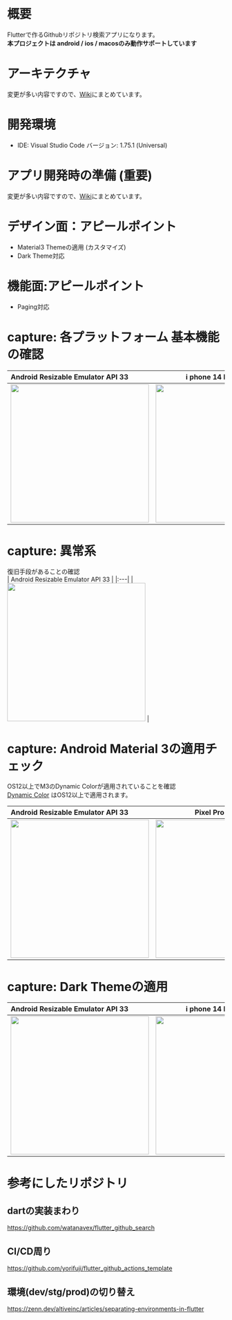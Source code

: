 # 概要

Flutterで作るGithubリポジトリ検索アプリになります。<br>
<strong>本プロジェクトは android / ios / macosのみ動作サポートしています</strong><br>

# アーキテクチャ
変更が多い内容ですので、[Wiki](https://github.com/LeoAndo/flutter_github_search/wiki/architecture)にまとめています。<br>

# 開発環境
- IDE: Visual Studio Code バージョン: 1.75.1 (Universal)

# アプリ開発時の準備 (重要)
変更が多い内容ですので、[Wiki](https://github.com/LeoAndo/flutter_github_search/wiki/dev-setup)にまとめています。<br>

# デザイン面：アピールポイント
- Material3 Themeの適用 (カスタマイズ)
- Dark Theme対応

# 機能面:アピールポイント
- Paging対応

# capture: 各プラットフォーム 基本機能の確認

| Android Resizable Emulator API 33 | i phone 14 Pro ios 16.2  | macos |
|:---|:---:|:---:|
|<img src="https://user-images.githubusercontent.com/16476224/219412356-73d15e57-fca4-4984-a3c9-10a6510d45eb.gif" width=320 /> |<img src="https://user-images.githubusercontent.com/16476224/218935617-3edd9a0c-fc37-4851-830c-9f78fb8e6df5.gif" width=320 /> | <img src="https://user-images.githubusercontent.com/16476224/218936421-2725e7a5-6b5f-4af0-8254-f29c5de1b434.png" /> |

# capture: 異常系

復旧手段があることの確認<br>
| Android Resizable Emulator API 33 |
|:---|
|<img src="https://user-images.githubusercontent.com/16476224/218940081-918802d6-90bd-498f-b6f8-1d1c40954c4a.gif" width=320 /> |

# capture: Android Material 3の適用チェック

OS12以上でM3のDynamic Colorが適用されていることを確認<br>
[Dynamic Color](https://m3.material.io/styles/color/dynamic-color/user-generated-color) はOS12以上で適用されます。<br>

| Android Resizable Emulator API 33 | Pixel Pro 6 API 26  |
|:---|:---:|
|<img src="https://user-images.githubusercontent.com/16476224/218936947-af4cdcda-8be5-4e30-ba60-e8a20a45ffa7.png" width=320 /> |<img src="https://user-images.githubusercontent.com/16476224/218937498-57f11516-46bc-432d-bfe8-b61fb2bb8263.png" width=320 /> |

# capture: Dark Themeの適用

| Android Resizable Emulator API 33 | i phone 14 Pro ios 16.2  | macos |
|:---|:---:|:---:|
|<img src="https://user-images.githubusercontent.com/16476224/218938289-911a480d-9984-4459-958a-e1166a1d7a46.png" width=320 /> |<img src="https://user-images.githubusercontent.com/16476224/218938512-b07600ca-0022-4c54-85a0-10dfa028064c.png" width=320 /> | <img src="https://user-images.githubusercontent.com/16476224/218938858-878e496e-b7fe-46e4-a005-702724804a8c.png" /> |

# 参考にしたリポジトリ

## dartの実装まわり
https://github.com/watanavex/flutter_github_search<br>
## CI/CD周り
https://github.com/yorifuji/flutter_github_actions_template<br>
## 環境(dev/stg/prod)の切り替え
https://zenn.dev/altiveinc/articles/separating-environments-in-flutter<br>
